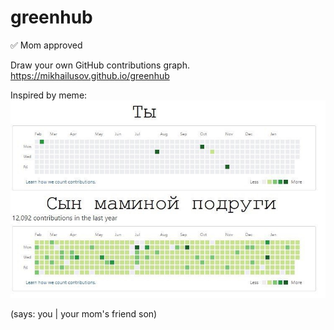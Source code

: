 # greenhub
✅ Mom approved

Draw your own GitHub contributions graph.
https://mikhailusov.github.io/greenhub

Inspired by meme:
![meme](meme.jpg)

(says: you | your mom's friend son)
